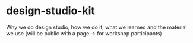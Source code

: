 design-studio-kit
=================

Why we do design studio, how we do it, what we learned and the material we use (will be public with a page -> for workshop participants)
